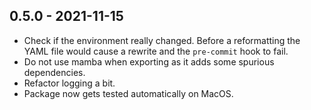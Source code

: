 
0.5.0 - 2021-11-15
------------------

- Check if the environment really changed. Before a reformatting the YAML file would cause a rewrite and the `pre-commit` hook to fail.
- Do not use mamba when exporting as it adds some spurious dependencies.
- Refactor logging a bit.
- Package now gets tested automatically on MacOS.
